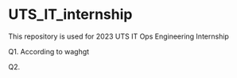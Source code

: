 # UTS_IT_internship
This repository is used for 2023 UTS IT Ops Engineering Internship

Q1. According to waghgt 

Q2. 
